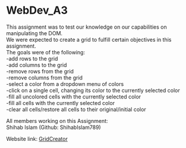 # WebDev_A3
This assignment was to test our knowledge on our capabilities on manipulating the DOM. <br>
We were expected to create a grid  to fulfill certain objectives in this assignment. <br>
The goals were of the following: <br>
-add rows to the grid <br>
-add columns to the grid <br>
-remove rows from the grid <br>
-remove columns from the grid <br>
-select a color from a dropdown menu of colors <br>
-click on a single cell, changing its color to the currently selected color <br>
-fill all uncolored cells with the currently selected color <br>
-fill all cells with the currently selected color <br>
-clear all cells/restore all cells to their original/initial color <br>

All members working on this Assignment: <br>
Shihab Islam (Github: ShihabIslam789) <br>

Website link: [GridCreator](https://shihabislam789.github.io/WebDev_A3/)
